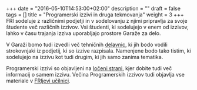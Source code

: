 +++
date = "2016-05-10T14:53:00+02:00"
description = ""
draft = false
tags = []
title = "Programerski izzivi in druga tekmovanja"
weight = 3
+++
FRI sodeluje z različnimi podjetji in v sodelovanju z njimi pripravlja za svoje študente več različnih izzivov.
Vsi študenti, ki sodelujejo v enem od izzivov, lahko v času trajanja izziva uporabljajo prostore Garaže za
delo. 
<!--more-->

V Garaži bomo tudi izvedli več tehničnih [delavnic](/program/delavnice/), ki jih bodo vodili strokovnjaki iz podjetij, 
ki so izzive razpisala. Namenjene bodo tako tistim, ki sodelujejo na izzivu kot tudi drugim, ki jih samo zanima
tematika.

Programerski izzivi so objavljeni na [ločeni strani](http://www.fri.uni-lj.si/si/raziskave/studentski_izzivi/),
kjer dobite tudi več informacij o samem izzivu. Večina Programerskih izzivov tudi objavlja vse materiale
v [FRIjevi učilnici](https://ucilnica.fri.uni-lj.si/course/index.php?categoryid=24).
